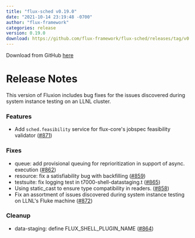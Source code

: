 ```yaml
---
title: "flux-sched v0.19.0"
date: "2021-10-14 23:19:48 -0700"
author: "flux-framework"
categories: release
version: 0.19.0
download: https://github.com/flux-framework/flux-sched/releases/tag/v0.19.0
---
```


Download from GitHub [here](https://github.com/flux-framework/flux-sched/releases/tag/v0.19.0)

# Release Notes

This version of Fluxion includes bug fixes for the issues
discovered during system instance testing on an LLNL
cluster.

### Features

 * Add `sched.feasibility` service for flux-core's jobspec feasibility
   validator ([#871](https://github.com/flux-framework/flux-sched/issues/871))

### Fixes

 * queue: add provisional queuing for reprioritization in support
   of async. execution ([#862](https://github.com/flux-framework/flux-sched/issues/862))
 * resource: fix a satisfiability bug with backfilling ([#859](https://github.com/flux-framework/flux-sched/issues/859)) 
 * testsuite: fix logging test in t7000-shell-datastaging.t ([#865](https://github.com/flux-framework/flux-sched/issues/865))
 * Using static_cast to ensure type compatibility in readers. ([#858](https://github.com/flux-framework/flux-sched/issues/858))
 * Fix an assortment of issues discovered during system instance testing
   on LLNL's Fluke machine ([#872](https://github.com/flux-framework/flux-sched/issues/872))

### Cleanup

 * data-staging: define FLUX_SHELL_PLUGIN_NAME ([#864](https://github.com/flux-framework/flux-sched/issues/864))


